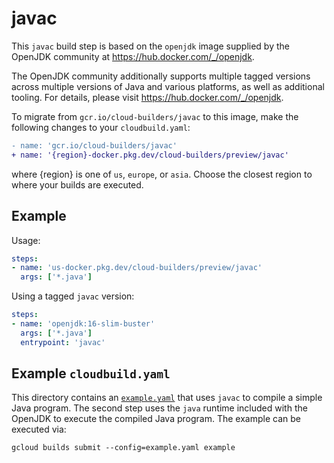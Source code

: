 # javac

This `javac` build step is based on the `openjdk` image supplied by the OpenJDK
community at https://hub.docker.com/_/openjdk.

The OpenJDK community additionally supports multiple tagged versions across
multiple versions of Java and various platforms, as well as additional tooling.
For details, please visit https://hub.docker.com/_/openjdk.

To migrate from `gcr.io/cloud-builders/javac` to this image, make the following
changes to your `cloudbuild.yaml`:

```diff
- name: 'gcr.io/cloud-builders/javac'
+ name: '{region}-docker.pkg.dev/cloud-builders/preview/javac'
```

where {region} is one of `us`, `europe`, or `asia`. Choose the closest region to
where your builds are executed.

## Example

Usage:

```yaml
steps:
- name: 'us-docker.pkg.dev/cloud-builders/preview/javac'
  args: ['*.java']
```

Using a tagged `javac` version:
```yaml
steps:
- name: 'openjdk:16-slim-buster'
  args: ['*.java']
  entrypoint: 'javac'
```

## Example `cloudbuild.yaml`

This directory contains an [`example.yaml`](example.yaml) that uses `javac` to
compile a simple Java program. The second step uses the `java` runtime included
with the OpenJDK to execute the compiled Java program. The example can be
executed via:
```
gcloud builds submit --config=example.yaml example
```
